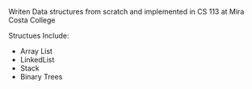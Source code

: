 Writen Data structures from scratch and implemented in CS 113 at Mira Costa College

Structues Include:
- Array List
- LinkedList
- Stack
- Binary Trees
